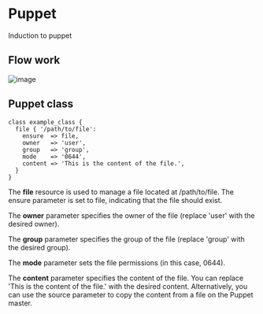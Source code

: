# Puppet
Induction to puppet 
## Flow work

![image](https://github.com/angelicamacias/Puppet/assets/114703394/bc65138f-90b7-4c6b-aeef-6d4862a49190)


## Puppet class
```
class example_class {
  file { '/path/to/file':
    ensure  => file,
    owner   => 'user',
    group   => 'group',
    mode    => '0644',
    content => 'This is the content of the file.',
  }
}
```

The **file** resource is used to manage a file located at /path/to/file. The ensure parameter is set to file, indicating that the file should exist.

The **owner** parameter specifies the owner of the file (replace 'user' with the desired owner).

The **group** parameter specifies the group of the file (replace 'group' with the desired group).

The **mode** parameter sets the file permissions (in this case, 0644).

The **content** parameter specifies the content of the file. You can replace 'This is the content of the file.' with the desired content. Alternatively, you can use the source parameter to copy the content from a file on the Puppet master.
